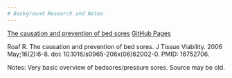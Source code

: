 ```yaml
---
# Background Research and Notes
---
```

[The causation and prevention of bed sores](https://pubmed.ncbi.nlm.nih.gov/16752706/)
[GitHub Pages](https://pages.github.com/)

Roaf R. The causation and prevention of bed sores. J Tissue Viability. 2006 May;16(2):6-8. doi: 10.1016/s0965-206x(06)62002-0. PMID: 16752706.

Notes: Very basic overview of bedsores/pressure sores. Source may be old. 
